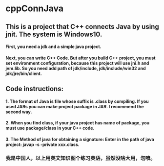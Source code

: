 # cppConnJava
## This is a project that C++ connects Java by using jnit. The system is Windows10.

#### First, you need a jdk and a simple java project.
#### Next, you can write C++ Code. But after you build C++ project, you must set environment configuration, because this project will use jni.h and jvm.lib. So you need add path of jdk/include, jdk/include/win32 and jdk/jre/bin/client.

## Code instructions:
#### 1. The format of Java is file whose suffix is .class by compiling. If you used JARs you can make project package in JAR. I recommend the second way.
#### 2. When you find class, if your java project has name of package, you must use package/class in your C++ code.
#### 3. The Method of java for obtaining a signature: Enter in the path of java project: javap -s -private xxx.class.


### 我是中国人，以上用英文知识图个练习英语，虽然没啥大用，勿喷。
